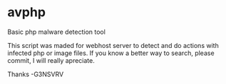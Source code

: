 # avphp
Basic php malware detection tool

This script was maded for webhost server to detect and do actions with infected php or image files.
If you know a better way to search, please commit, I will really apreciate.

Thanks
-G3NSVRV
